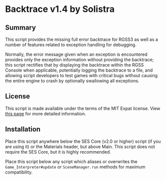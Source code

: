 
Backtrace v1.4 by Solistra
=============================================================================

Summary
-----------------------------------------------------------------------------
  This script provides the missing full error backtrace for RGSS3 as well as
a number of features related to exception handling for debugging.

  Normally, the error message given when an exception is encountered provides
only the exception information without providing the backtrace; this script
rectifies that by displaying the backtrace within the RGSS Console when
applicable, potentially logging the backtrace to a file, and allowing script
developers to test games with critical bugs without causing the entire engine
to crash by optionally swallowing all exceptions.

License
-----------------------------------------------------------------------------
  This script is made available under the terms of the MIT Expat license.
View [this page](http://sesvxace.wordpress.com/license/) for more detailed
information.

Installation
-----------------------------------------------------------------------------
  Place this script anywhere below the SES Core (v2.0 or higher) script (if
you are using it) or the Materials header, but above Main. This script does
not require the SES Core, but it is highly recommended.

  Place this script below any script which aliases or overwrites the 
`Game_Interpreter#update` or `SceneManager.run` methods for maximum
compatibility.

